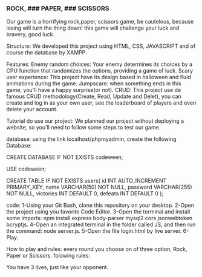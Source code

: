 ### ROCK, ### PAPER, ### SCISSORS

Our game is a horrifying rock,paper, scissors game, be cautelous, because losing will turn the thing down! this game will challenge your luck and bravery, good luck.

Structure:
We developed this project using HTML, CSS, JAVASCRIPT and of course the database by XAMPP.

Features:
Enemy random choices: Your enemy determines its choices by a CPU function that randomizes the options, providing a game of luck.
Scary user experience: This project have its design based in halloween and fluid animations during the game.
Jumpscare: when something ends in this game, you'll have a happy surprise(or not).
CRUD: This project use de famous CRUD methodology(Create, Read, Update and Delet), you can create and log in as your own user, see the leaderboard of players and even delete your account.

Tutorial do use our project:
We planned our project without deploying a website, so you'll need to follow some steps to test our game.

database:
using the link localhost/phpmyadmin, create the following Database:

CREATE DATABASE IF NOT EXISTS codeween;

USE codeween;

CREATE TABLE IF NOT EXISTS users(
id INT AUTO_INCREMENT PRIMARY_KEY,
name VARCHAR(50) NOT NULL,
password VARCHAR(255) NOT NULL,
victories INT DEFAULT 0,
defeats INT DEFAULT 0
);

code:
1-Using your Git Bash, clone this repository on your desktop.
2-Open the project using you favorite Code Editor.
3-Open the terminal and install some imports: npm install express body-parser mysql2 cors jsonwebtoken bcryptjs.
4-Open an integrated terminal in the folder called JS, and then run the command: node server.js.
5-Open the file login.html by live server.
6-Play.

How to play and rules:
every round you choose on of three option, Rock, Paper or Scissors.
folowing rules:

You have 3 lives, just like your opponent.


